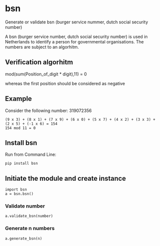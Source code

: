 # bsn
Generate or validate bsn (burger service nummer, dutch social security number)

A bsn (burger service number, dutch social security number) is used in Netherlands to identify a person for governmental organisations. The numbers are subject to an algorhitm.

## Verification algorhitm

mod(sum(Position_of_digit * digit),11) = 0

whereas the first position should be considered as negative

## Example

Consider the following number: 319072356
```
(9 x 3) + (8 x 1) + (7 x 9) + (6 x 0) + (5 x 7) + (4 x 2) + (3 x 3) + (2 x 5) + (-1 x 6) = 154
154 mod 11 = 0
```

## Install bsn

Run from Command Line:

`pip install bsn`

## Initiate the module and create instance

```
import bsn
a = bsn.bsn()
```

### Validate number

```
a.validate_bsn(number)
```

### Generate n numbers

```
a.generate_bsn(n)

```



